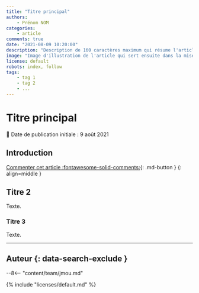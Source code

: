 ```yaml
---
title: "Titre principal"
authors:
    - Prénom NOM
categories:
    - article
comments: true
date: "2021-08-09 10:20:00"
description: "Description de 160 caractères maximum qui résume l'article qui est présente dans le flux RSS, la newsletter, les moteurs de recherche, en page d'accueil... "
image: "Image d'illustration de l'article qui sert ensuite dans la mise en avant : réseaux sociaux, flux RSS... 400x800 en PNG"
license: default
robots: index, follow
tags:
    - tag 1
    - tag 2
    - ...
---
```


# Titre principal

:calendar: Date de publication initiale : 9 août 2021

## Introduction

[Commenter cet article :fontawesome-solid-comments:](#__comments){: .md-button }
{: align=middle }

## Titre 2

Texte.

### Titre 3

Texte.

----

## Auteur {: data-search-exclude }

--8<-- "content/team/jmou.md"

{% include "licenses/default.md" %}
